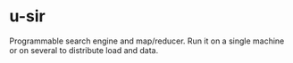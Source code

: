 # u-sir
Programmable search engine and map/reducer. Run it on a single machine or on several to distribute load and data.
